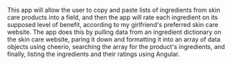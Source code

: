 This app will allow the user to copy and paste lists of ingredients from skin care products into a field, and then the app will rate each ingredient on its supposed level of benefit, according to my girlfriend's preferred skin care website. The app does this by pulling data from an ingredient dictionary on the skin care website, paring it down and formatting it into an array of data objects using cheerio, searching the array for the product's ingredients, and finally, listing the ingredients and their ratings using Angular.
